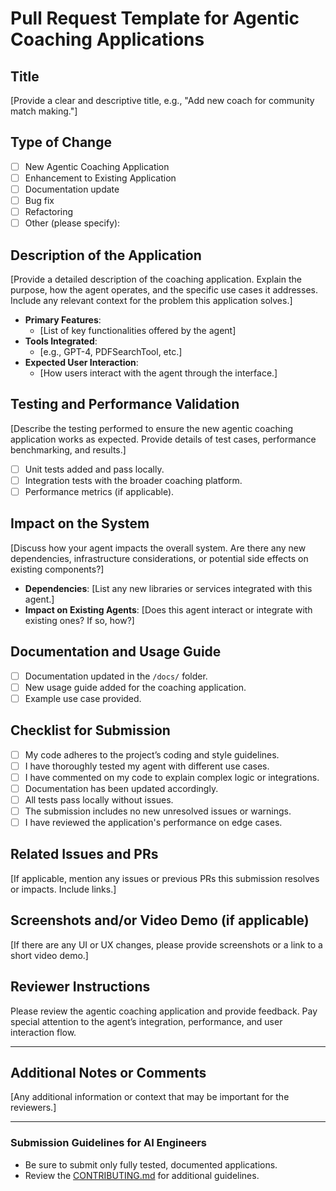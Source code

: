 # Pull Request Template for Agentic Coaching Applications

## Title
[Provide a clear and descriptive title, e.g., "Add new coach for community match making."]

## Type of Change
- [ ] New Agentic Coaching Application
- [ ] Enhancement to Existing Application
- [ ] Documentation update
- [ ] Bug fix
- [ ] Refactoring
- [ ] Other (please specify):

## Description of the Application
[Provide a detailed description of the coaching application. Explain the purpose, how the agent operates, and the specific use cases it addresses. Include any relevant context for the problem this application solves.]

- **Primary Features**: 
   - [List of key functionalities offered by the agent]
- **Tools Integrated**: 
   - [e.g., GPT-4, PDFSearchTool, etc.]
- **Expected User Interaction**:
   - [How users interact with the agent through the interface.]

## Testing and Performance Validation
[Describe the testing performed to ensure the new agentic coaching application works as expected. Provide details of test cases, performance benchmarking, and results.]

- [ ] Unit tests added and pass locally.
- [ ] Integration tests with the broader coaching platform.
- [ ] Performance metrics (if applicable).

## Impact on the System
[Discuss how your agent impacts the overall system. Are there any new dependencies, infrastructure considerations, or potential side effects on existing components?]

- **Dependencies**: [List any new libraries or services integrated with this agent.]
- **Impact on Existing Agents**: [Does this agent interact or integrate with existing ones? If so, how?]

## Documentation and Usage Guide
- [ ] Documentation updated in the `/docs/` folder.
- [ ] New usage guide added for the coaching application.
- [ ] Example use case provided.

## Checklist for Submission
- [ ] My code adheres to the project’s coding and style guidelines.
- [ ] I have thoroughly tested my agent with different use cases.
- [ ] I have commented on my code to explain complex logic or integrations.
- [ ] Documentation has been updated accordingly.
- [ ] All tests pass locally without issues.
- [ ] The submission includes no new unresolved issues or warnings.
- [ ] I have reviewed the application's performance on edge cases.

## Related Issues and PRs
[If applicable, mention any issues or previous PRs this submission resolves or impacts. Include links.]

## Screenshots and/or Video Demo (if applicable)
[If there are any UI or UX changes, please provide screenshots or a link to a short video demo.]

## Reviewer Instructions
Please review the agentic coaching application and provide feedback. Pay special attention to the agent’s integration, performance, and user interaction flow.

---

## Additional Notes or Comments
[Any additional information or context that may be important for the reviewers.]

---

### Submission Guidelines for AI Engineers
- Be sure to submit only fully tested, documented applications.
- Review the [CONTRIBUTING.md](link-to-contributing-guide) for additional guidelines.


